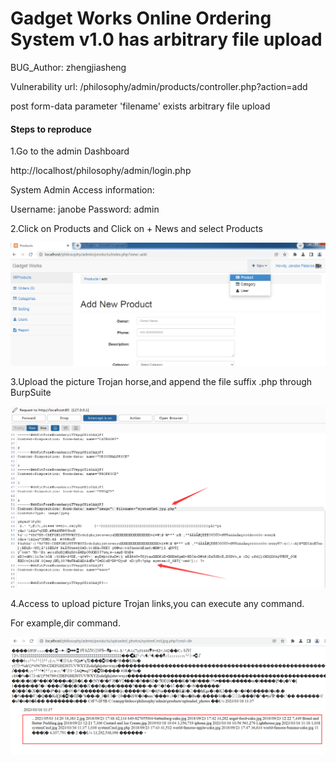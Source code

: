 # Gadget Works Online Ordering System  v1.0 has arbitrary file upload

BUG_Author: zhengjiasheng

Vulnerability url: /philosophy/admin/products/controller.php?action=add

post form-data parameter 'filename' exists arbitrary file upload

#### Steps to reproduce

1.Go to the admin Dashboard

http://localhost/philosophy/admin/login.php

System Admin Access information:

Username: janobe Password: admin

2.Click on Products and Click on + News and select Products

![image](https://github.com/zhengjiashengbaba/bug_report/blob/main/up1.png)

3.Upload the picture Trojan horse,and append the file suffix .php through BurpSuite

![image](https://github.com/zhengjiashengbaba/bug_report/blob/main/up2.png)

4.Access to upload picture Trojan links,you can execute any command.

For example,dir command.

![image](https://github.com/zhengjiashengbaba/bug_report/blob/main/up3.png)
